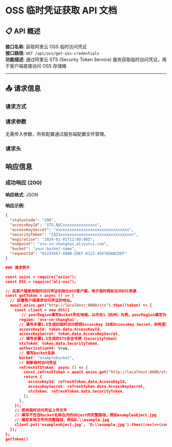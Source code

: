 # OSS 临时凭证获取 API 文档

## 📋 API 概述

**接口名称**: 获取阿里云 OSS 临时访问凭证  
**接口路径**: `GET /api/oss/get-oss-credentials`  
**功能描述**: 通过阿里云 STS (Security Token Service) 服务获取临时访问凭证，用于客户端直接访问 OSS 存储桶

---

## 📤 请求信息

### 请求方式

### 请求参数
无需传入参数，所有配置通过服务端配置文件管理。

### 请求头

## 响应信息

### 成功响应 (200)

**响应格式**: JSON

**响应示例**:
```json
{
  "statusCode": "200",
  "accessKeyId": "STS.NUCxxxxxxxxxxxxxxx",
  "accessKeySecret": "xxxxxxxxxxxxxxxxxxxxxxxxxxxxxxxx",
  "securityToken": "CAISxxxxxxxxxxxxxxxxxxxxxxxxxxxxxxxx",
  "expiration": "2024-01-01T12:00:00Z",
  "endpoint": "oss-cn-shanghai.aliyuncs.com",
  "bucket": "your-bucket-name",
  "requestId": "61234567-89AB-CDEF-0123-456789ABCDEF"
}

### 请求例子

const axios = require("axios");
const OSS = require("ali-oss");

// 在客户端使用临时访问凭证初始化OSS客户端，用于临时授权访问OSS资源
const getToken = async () => {
  // 设置客户端请求访问凭证的地址。
  await axios.get("http://localhost:8000/sts").then((token) => {
    const client = new OSS({
       // yourRegion填写Bucket所在地域。以华东1（杭州）为例，yourRegion填写为oss-cn-hangzhou
      region: 'oss-cn-shanghai',
      // 填写步骤1.5生成的临时访问密钥AccessKey ID和AccessKey Secret，非阿里云账号AccessKey ID和AccessKey Secret
      accessKeyId: token.data.AccessKeyId,
      accessKeySecret: token.data.AccessKeySecret,
      // 填写步骤1.5生成的STS安全令牌（SecurityToken）
      stsToken: token.data.SecurityToken,
      authorizationV4: true,
      // 填写Bucket名称
      bucket: "examplebucket",
      // 刷新临时访问凭证
      refreshSTSToken: async () => {
        const refreshToken = await axios.get("http://localhost:8000/sts");
        return {
          accessKeyId: refreshToken.data.AccessKeyId,
          accessKeySecret: refreshToken.data.AccessKeySecret,
          stsToken: refreshToken.data.SecurityToken,
        };
      },
    });
    // 使用临时访问凭证上传文件
    // 填写不包含Bucket名称在内的Object的完整路径，例如exampleobject.jpg
    // 填写本地文件的完整路径，例如D:\\example.jpg
    client.put('exampleobject.jpg', 'D:\\example.jpg').then((res)=>{console.log(res)}).catch(e=>console.log(e))
  });
};
getToken()